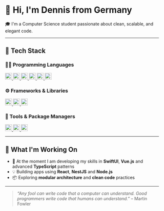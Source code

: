 # 👋 Hi, I'm Dennis from Germany

🎓 I'm a Computer Science student passionate about clean, scalable, and elegant code.

---

## 🧠 Tech Stack

### 🧑‍💻 Programming Languages  
<p align="left">
  <a href="https://www.swift.org" target="_blank">
    <img src="https://cdn.jsdelivr.net/gh/devicons/devicon/icons/swift/swift-original.svg" width="22" height="22" alt="Swift"/>
  </a>
  <a href="https://en.wikipedia.org/wiki/C_(programming_language)" target="_blank">
    <img src="https://cdn.jsdelivr.net/gh/devicons/devicon/icons/c/c-original.svg" width="22" height="22" alt="C"/>
  </a>
  <a href="https://www.java.com" target="_blank">
    <img src="https://cdn.jsdelivr.net/gh/devicons/devicon/icons/java/java-original.svg" width="22" height="22" alt="Java"/>
  </a>
  <a href="https://developer.mozilla.org/en-US/docs/Web/JavaScript" target="_blank">
    <img src="https://cdn.jsdelivr.net/gh/devicons/devicon/icons/javascript/javascript-original.svg" width="22" height="22" alt="JavaScript"/>
  </a>
  <a href="https://www.typescriptlang.org" target="_blank">
    <img src="https://cdn.jsdelivr.net/gh/devicons/devicon/icons/typescript/typescript-original.svg" width="22" height="22" alt="TypeScript"/>
  </a>
  <a href="https://learn.microsoft.com/en-us/dotnet/csharp/" target="_blank">
    <img src="https://cdn.jsdelivr.net/gh/devicons/devicon/icons/csharp/csharp-original.svg" width="22" height="22" alt="C#"/>
  </a>
</p>

### ⚙️ Frameworks & Libraries  
<p align="left">
  <a href="https://reactjs.org" target="_blank">
    <img src="https://cdn.jsdelivr.net/gh/devicons/devicon/icons/react/react-original.svg" width="22" height="22" alt="React"/>
  </a>
  <a href="https://vuejs.org" target="_blank">
    <img src="https://cdn.jsdelivr.net/gh/devicons/devicon/icons/vuejs/vuejs-original.svg" width="22" height="22" alt="Vue.js"/>
  </a>
  <a href="https://nestjs.com" target="_blank">
    <img src="https://nestjs.com/img/logo-small.svg" width="22" height="22" alt="NestJS"/>
  </a>
</p>

### 🧰 Tools & Package Managers  
<p align="left">
  <a href="https://nodejs.org" target="_blank">
    <img src="https://cdn.jsdelivr.net/gh/devicons/devicon/icons/nodejs/nodejs-original.svg" width="22" height="22" alt="Node.js"/>
  </a>
  <a href="https://www.npmjs.com" target="_blank">
    <img src="https://cdn.jsdelivr.net/gh/devicons/devicon/icons/npm/npm-original-wordmark.svg" width="22" height="22" alt="npm"/>
  </a>
  <a href="https://maven.apache.org/" target="_blank">
    <img src="https://cdn.jsdelivr.net/gh/devicons/devicon/icons/maven/maven-original.svg" width="22" height="22" alt="Maven"/>
  </a>
</p>

---

## 🔭 What I'm Working On

- 🌱 At the moment I am developing my skills in **SwiftUI**, **Vue.js** and advanced **TypeScript** patterns  
- 💡 Building apps using **React**, **NestJS** and **Node.js**  
- 📦 Exploring **modular architecture** and **clean code** practices  

---

> *“Any fool can write code that a computer can understand. Good programmers write code that humans can understand.”* – Martin Fowler
